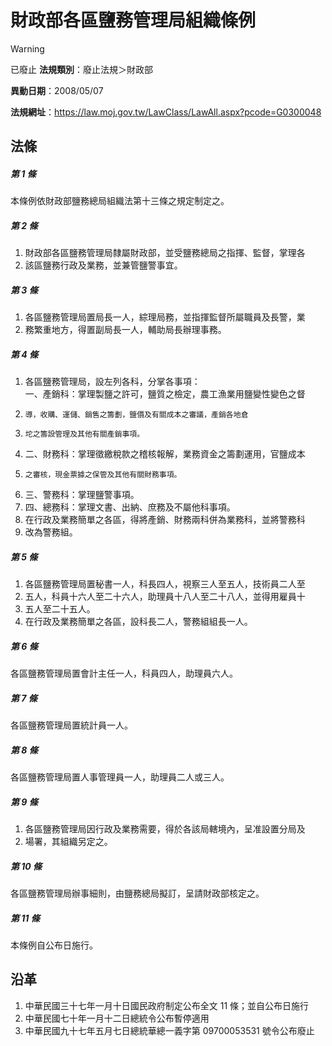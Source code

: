 # 財政部各區鹽務管理局組織條例


> [!WARNING]
> 已廢止
**法規類別**：廢止法規＞財政部

**異動日期**：2008/05/07  

**法規網址**：https://law.moj.gov.tw/LawClass/LawAll.aspx?pcode=G0300048



## 法條
##### 第 1 條
本條例依財政部鹽務總局組織法第十三條之規定制定之。

##### 第 2 條
1. 財政部各區鹽務管理局隸屬財政部，並受鹽務總局之指揮、監督，掌理各
1. 該區鹽務行政及業務，並兼管鹽警事宜。

##### 第 3 條
1. 各區鹽務管理局置局長一人，綜理局務，並指揮監督所屬職員及長警，業
1. 務繁重地方，得置副局長一人，輔助局長辦理事務。

##### 第 4 條
1. 各區鹽務管理局，設左列各科，分掌各事項：  
一、產銷科：掌理製鹽之許可，鹽質之檢定，農工漁業用鹽變性變色之督
1.     導，收購、運儲、銷售之籌劃，鹽價及有關成本之審議，產銷各地倉
1.     坨之籌設管理及其他有關產銷事項。
1. 二、財務科：掌理徵繳稅款之稽核報解，業務資金之籌劃運用，官鹽成本
1.     之審核，現金票據之保管及其他有關財務事項。
1. 三、警務科：掌理鹽警事項。
1. 四、總務科：掌理文書、出納、庶務及不屬他科事項。
1. 在行政及業務簡單之各區，得將產銷、財務兩科併為業務科，並將警務科
1. 改為警務組。

##### 第 5 條
1. 各區鹽務管理局置秘書一人，科長四人，視察三人至五人，技術員二人至
1. 五人，科員十六人至二十六人，助理員十八人至二十八人，並得用雇員十
1. 五人至二十五人。
1. 在行政及業務簡單之各區，設科長二人，警務組組長一人。

##### 第 6 條
各區鹽務管理局置會計主任一人，科員四人，助理員六人。

##### 第 7 條
各區鹽務管理局置統計員一人。

##### 第 8 條
各區鹽務管理局置人事管理員一人，助理員二人或三人。

##### 第 9 條
1. 各區鹽務管理局因行政及業務需要，得於各該局轄境內，呈准設置分局及
1. 場署，其組織另定之。

##### 第 10 條
各區鹽務管理局辦事細則，由鹽務總局擬訂，呈請財政部核定之。

##### 第 11 條
本條例自公布日施行。

## 沿革
1. 中華民國三十七年一月十日國民政府制定公布全文 11 條；並自公布日施行
1. 中華民國七十年一月十二日總統令公布暫停適用
1. 中華民國九十七年五月七日總統華總一義字第 09700053531  號令公布廢止
